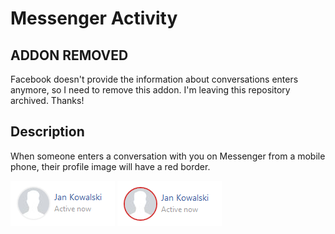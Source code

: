 # Messenger Activity

## ADDON REMOVED
Facebook doesn't provide the information about conversations enters anymore, so I need to remove this addon. I'm leaving this repository archived. Thanks!

## Description
When someone enters a conversation with you on Messenger from a mobile phone, their profile image will have a red border.

![](https://raw.githubusercontent.com/kapi2289/messenger-activity/master/_resources/not_in_thread.png)
![](https://raw.githubusercontent.com/kapi2289/messenger-activity/master/_resources/in_thread.png)
